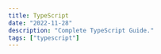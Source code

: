 ```yaml
---
title: TypeScript
date: "2022-11-28"
description: "Complete TypeScript Guide."
tags: ["typescript"]
---
```

